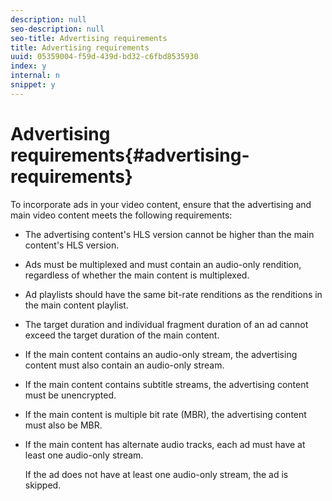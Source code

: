 ```yaml
---
description: null
seo-description: null
seo-title: Advertising requirements
title: Advertising requirements
uuid: 05359004-f59d-439d-bd32-c6fbd8535930
index: y
internal: n
snippet: y
---
```


# Advertising requirements{#advertising-requirements}

To incorporate ads in your video content, ensure that the advertising and main video content meets the following requirements:

* The advertising content's HLS version cannot be higher than the main content's HLS version. 
* Ads must be multiplexed and must contain an audio-only rendition, regardless of whether the main content is multiplexed. 
* Ad playlists should have the same bit-rate renditions as the renditions in the main content playlist. 
* The target duration and individual fragment duration of an ad cannot exceed the target duration of the main content. 
* If the main content contains an audio-only stream, the advertising content must also contain an audio-only stream. 
* If the main content contains subtitle streams, the advertising content must be unencrypted. 
* If the main content is multiple bit rate (MBR), the advertising content must also be MBR. 
* If the main content has alternate audio tracks, each ad must have at least one audio-only stream.

  If the ad does not have at least one audio-only stream, the ad is skipped.

